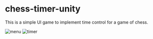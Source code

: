 # chess-timer-unity

This is a simple UI game to implement time control for a game of chess. 



![menu](https://user-images.githubusercontent.com/41405980/140467070-51300f02-8457-48b5-afaf-65decb265282.PNG)
![timer](https://user-images.githubusercontent.com/41405980/140467075-af289d01-8d67-4fb1-99f4-0dafa11066cb.PNG)
